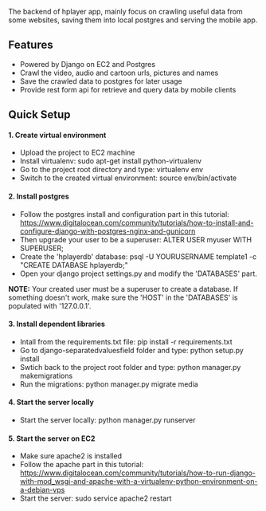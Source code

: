 The backend of hplayer app, mainly focus on crawling useful data from some websites, saving them into local postgres and serving the mobile app.

## Features
 * Powered by Django on EC2 and Postgres
 * Crawl the video, audio and cartoon urls, pictures and names
 * Save the crawled data to postgres for later usage
 * Provide rest form api for retrieve and query data by mobile clients

## Quick Setup

#### 1. Create virtual environment

 * Upload the project to EC2 machine
 * Install virtualenv: sudo apt-get install python-virtualenv
 * Go to the project root directory and type: virtualenv env
 * Switch to the created virtual environment: source env/bin/activate

#### 2. Install postgres

 * Follow the postgres install and configuration part in this tutorial: https://www.digitalocean.com/community/tutorials/how-to-install-and-configure-django-with-postgres-nginx-and-gunicorn
 * Then upgrade your user to be a superuser: ALTER USER myuser WITH SUPERUSER;
 * Create the 'hplayerdb' database: psql -U YOURUSERNAME template1 -c "CREATE DATABASE hplayerdb;"
 * Open your django project settings.py and modify the 'DATABASES' part.

 **NOTE:** Your created user must be a superuser to create a database. If something doesn't work, make sure the 'HOST' in the 'DATABASES' is populated with '127.0.0.1'.

#### 3. Install dependent libraries

 * Intall from the requirements.txt file: pip install -r requirements.txt
 * Go to django-separatedvaluesfield folder and type: python setup.py install
 * Swtich back to the project root folder and type: python manager.py makemigrations
 * Run the migrations: python manager.py migrate media

#### 4. Start the server locally
 * Start the server locally: python manager.py runserver
 
#### 5. Start the server on EC2
 * Make sure apache2 is installed
 * Follow the apache part in this tutorial: https://www.digitalocean.com/community/tutorials/how-to-run-django-with-mod_wsgi-and-apache-with-a-virtualenv-python-environment-on-a-debian-vps
 * Start the server: sudo service apache2 restart



